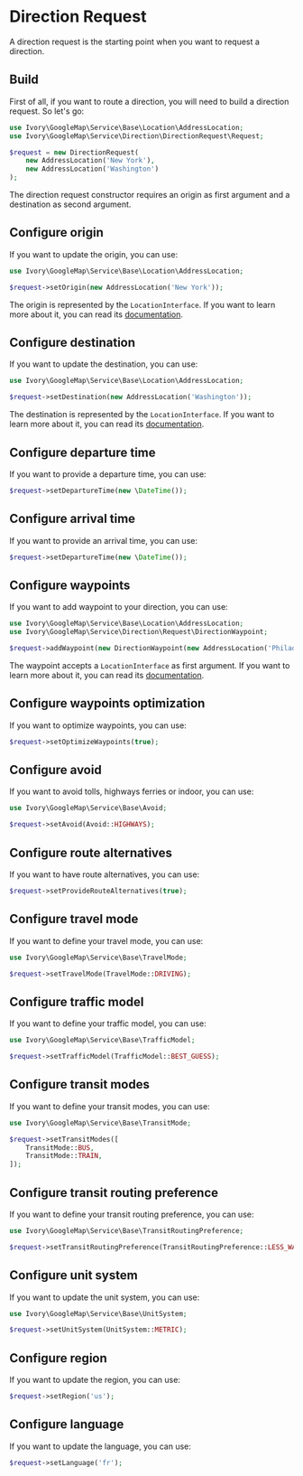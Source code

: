 # Direction Request

A direction request is the starting point when you want to request a direction.

## Build

First of all, if you want to route a direction, you will need to build a direction request. So let's go:

``` php
use Ivory\GoogleMap\Service\Base\Location\AddressLocation;
use Ivory\GoogleMap\Service\Direction\DirectionRequest\Request;

$request = new DirectionRequest(
    new AddressLocation('New York'), 
    new AddressLocation('Washington')
);
```

The direction request constructor requires an origin as first argument and a destination as second argument.
 
## Configure origin

If you want to update the origin, you can use:

``` php
use Ivory\GoogleMap\Service\Base\Location\AddressLocation;

$request->setOrigin(new AddressLocation('New York'));
```

The origin is represented by the `LocationInterface`. If you want to learn more about it, you can read its 
[documentation](/doc/service/base.html#location).

## Configure destination

If you want to update the destination, you can use:

``` php
use Ivory\GoogleMap\Service\Base\Location\AddressLocation;

$request->setDestination(new AddressLocation('Washington'));
```

The destination is represented by the `LocationInterface`. If you want to learn more about it, you can read its 
[documentation](/doc/service/base.html#location).

## Configure departure time

If you want to provide a departure time, you can use:

``` php
$request->setDepartureTime(new \DateTime());
```

## Configure arrival time

If you want to provide an arrival time, you can use:

``` php
$request->setDepartureTime(new \DateTime());
```

## Configure waypoints

If you want to add waypoint to your direction, you can use:

``` php
use Ivory\GoogleMap\Service\Base\Location\AddressLocation;
use Ivory\GoogleMap\Service\Direction\Request\DirectionWaypoint;

$request->addWaypoint(new DirectionWaypoint(new AddressLocation('Philadelphia')));
```

The waypoint accepts a `LocationInterface` as first argument. If you want to learn more about it, you can read its 
[documentation](/doc/service/base.html#location).

## Configure waypoints optimization

If you want to optimize waypoints, you can use:

``` php
$request->setOptimizeWaypoints(true);
```

## Configure avoid

If you want to avoid tolls, highways ferries or indoor, you can use:

``` php
use Ivory\GoogleMap\Service\Base\Avoid;

$request->setAvoid(Avoid::HIGHWAYS);
```

## Configure route alternatives

If you want to have route alternatives, you can use:

``` php
$request->setProvideRouteAlternatives(true);
```

## Configure travel mode

If you want to define your travel mode, you can use:

``` php
use Ivory\GoogleMap\Service\Base\TravelMode;

$request->setTravelMode(TravelMode::DRIVING);
```

## Configure traffic model

If you want to define your traffic model, you can use:

``` php
use Ivory\GoogleMap\Service\Base\TrafficModel;

$request->setTrafficModel(TrafficModel::BEST_GUESS);
```

## Configure transit modes

If you want to define your transit modes, you can use:

``` php
use Ivory\GoogleMap\Service\Base\TransitMode;

$request->setTransitModes([
    TransitMode::BUS,
    TransitMode::TRAIN,
]);
```

## Configure transit routing preference

If you want to define your transit routing preference, you can use:

``` php
use Ivory\GoogleMap\Service\Base\TransitRoutingPreference;

$request->setTransitRoutingPreference(TransitRoutingPreference::LESS_WALKING);
```

## Configure unit system

If you want to update the unit system, you can use:

``` php
use Ivory\GoogleMap\Service\Base\UnitSystem;

$request->setUnitSystem(UnitSystem::METRIC);
```

## Configure region

If you want to update the region, you can use:

``` php
$request->setRegion('us');
```

## Configure language

If you want to update the language, you can use:

``` php
$request->setLanguage('fr');
```
